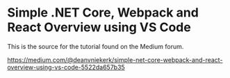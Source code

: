 # Simple .NET Core, Webpack and React Overview using VS Code

This is the source for the tutorial found on the Medium forum.

https://medium.com/@deanvniekerk/simple-net-core-webpack-and-react-overview-using-vs-code-5522da657b35
